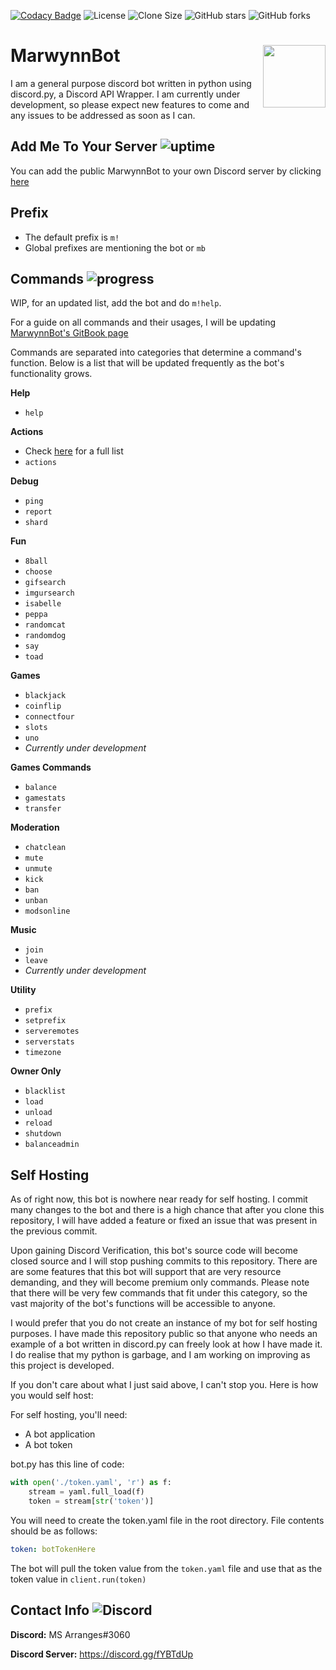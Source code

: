 [![Codacy Badge](https://app.codacy.com/project/badge/Grade/41bbb30fede24aa09a3bb772cc4f4d7f)](https://www.codacy.com/manual/marwynnsomridhivej/marwynnbot?utm_source=github.com&amp;utm_medium=referral&amp;utm_content=marwynnsomridhivej/marwynnbot&amp;utm_campaign=Badge_Grade)
![License](https://img.shields.io/badge/license-GPLv3.0-brightgreen)
![Clone Size](https://img.shields.io/github/repo-size/marwynnsomridhivej/marwynnbot?color=red&label=Clone%20Size)
![GitHub stars](https://img.shields.io/github/stars/marwynnsomridhivej/marwynnbot?label=Stars&style=social)
![GitHub forks](https://img.shields.io/github/forks/marwynnsomridhivej/marwynnbot?label=Forks&style=social)

# MarwynnBot <img align="right" src="https://i.kym-cdn.com/photos/images/original/000/762/243/edd.jpg" height="100" width="100">
I am a general purpose discord bot written in python using discord.py, a Discord API Wrapper. I am currently under
development, so please expect new features to come and any issues to be addressed as soon as I can.

## Add Me To Your Server ![uptime](https://img.shields.io/badge/uptime-90.0%25-brightgreen)
You can add the public MarwynnBot to your own Discord server by clicking [here](https://discord.com/oauth2/authorize?client_id=623317451811061763&scope=bot&permissions=8)

## Prefix
- The default prefix is `m!`
- Global prefixes are mentioning the bot or `mb`

## Commands ![progress](https://img.shields.io/badge/coverage-20%25-orange)
WIP, for an updated list, add the bot and do `m!help`.

For a guide on all commands and their usages, I will be updating [MarwynnBot's GitBook page](https://marwynn.gitbook.io/marwynnbot/)

Commands are separated into categories that determine a command's function. Below is a list that will be updated
frequently as the bot's functionality grows.

**Help**
-   `help`

**Actions**
-   Check [here]((https://marwynn.gitbook.io/marwynnbot/)) for a full list
-   `actions`

**Debug**
-   `ping`
-   `report`
-   `shard`

**Fun**
-   `8ball`
-   `choose`
-   `gifsearch`
-   `imgursearch`
-   `isabelle`
-   `peppa`
-   `randomcat`
-   `randomdog`
-   `say`
-   `toad`

**Games**
-   `blackjack`
-   `coinflip`
-   `connectfour`
-   `slots`
-   `uno`
-   *Currently under development*

**Games Commands**
-   `balance`
-   `gamestats`
-   `transfer`

**Moderation**
-   `chatclean`
-   `mute`
-   `unmute`
-   `kick`
-   `ban`
-   `unban`
-   `modsonline`

**Music**
-   `join`
-   `leave`
-   *Currently under development*

**Utility**
-   `prefix`
-   `setprefix`
-   `serveremotes`
-   `serverstats`
-   `timezone`

**Owner Only**
-   `blacklist`
-   `load`
-   `unload`
-   `reload`
-   `shutdown`
-   `balanceadmin`

## Self Hosting
As of right now, this bot is nowhere near ready for self hosting. I commit many changes to the bot and there is a high
chance that after you clone this repository, I will have added a feature or fixed an issue that was present in the
previous commit.

Upon gaining Discord Verification, this bot's source code will become closed source and I will stop pushing commits to
this repository. There are are some features that this bot will support that are very resource demanding, and they will
become premium only commands. Please note that there will be very few commands that fit under this category, so the vast
majority of the bot's functions will be accessible to anyone.

I would prefer that you do not create an instance of my bot for self hosting purposes. I have made this repository
public so that anyone who needs an example of a bot written in discord.py can freely look at how I have made it. I do
realise that my python is garbage, and I am working on improving as this project is developed.

If you don't care about what I just said above, I can't stop you. Here is how you would self host:

For self hosting, you'll need:
-   A bot application
-   A bot token

bot.py has this line of code:
```python
with open('./token.yaml', 'r') as f:
    stream = yaml.full_load(f)
    token = stream[str('token')]
```
You will need to create the token.yaml file in the root directory. File contents should be as follows:
```yaml
token: botTokenHere
```
The bot will pull the token value from the `token.yaml` file and use that as the token value in `client.run(token)`
## Contact Info ![Discord](https://img.shields.io/discord/707981159748993084?color=blue&label=Discord)
**Discord:** MS Arranges#3060

**Discord Server:** https://discord.gg/fYBTdUp